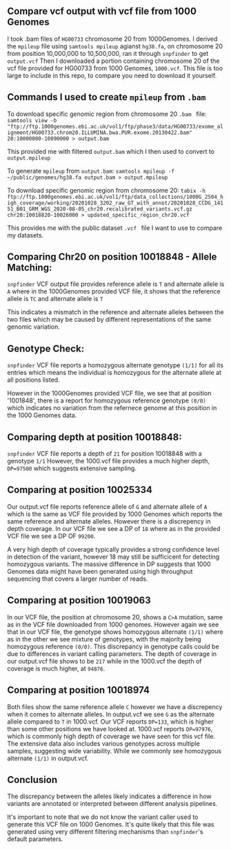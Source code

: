 ## Compare vcf output with vcf file from 1000 Genomes

I took .bam files of `HG00733` chromosome 20 from 1000Genomes. I derived the `mpileup` file using `samtools mpileup` agianst `hg38.fa`, on chromosome 20 from position 10,000,000 to 10,500,000, ran it through `snpfinder` to get `output.vcf`
Then I downloaded a portion containing chromosome 20 of the vcf file provided for HG00733 from 1000 Genomes, `1000.vcf`. This file is too large to include in this repo, to compare you need to download it yourself.

## Commands I used to create `mpileup` from `.bam`

To download specific genomic region from chromosome 20 `.bam ` file:
`samtools view -b "ftp://ftp.1000genomes.ebi.ac.uk/vol1/ftp/phase3/data/HG00733/exome_alignment/HG00733.chrom20.ILLUMINA.bwa.PUR.exome.20130422.bam" 20:10000000-10090000 > output.bam `

This provided me with filtered `output.bam` which I then used to convert to `output.mpileup`

To generate `mpileup` from `output.bam`:
`samtools mpileup -f ~/public/genomes/hg38.fa output.bam > output.mpileup`

To download specific genomic region from chromosome 20:
`tabix -h ftp://ftp.1000genomes.ebi.ac.uk/vol1/ftp/data_collections/1000G_2504_high_coverage/working/20201028_3202_raw_GT_with_annot/20201028_CCDG_14151_B01_GRM_WGS_2020-08-05_chr20.recalibrated_variants.vcf.gz chr20:10018820-10026000 > updated_specific_region_chr20.vcf`

This provides me with the public dataset `.vcf ` file I want to use to compare my datasets.

## Comparing Chr20 on position 10018848 - Allele Matching:

`snpfinder` VCF output file provides reference allele is `T` and alternate allele is `A` where in the 1000Genomes provided VCF file, it shows that the reference allele is `TC` and alternate allele is `T`

This indicates a mismatch in the reference and alternate alleles between the two files which may be caused by different representations of the same genomic variation.

## Genotype Check:

`snpfinder` VCF file reports a homozygous alternate genotype `(1/1)` for all its entries which means the individual is homozygous for the alternate allele at all positions listed.

However in the 1000Genomes provided VCF file, we see that at position '1001848', there is a report for homozygous reference genotype `(0/0)` which indicates no variation from the refernece genome at this position in the 1000 Genomes data.

## Comparing depth at position 10018848:

`snpfinder` VCF file reports a depth of `21` for position 10018848 with a genotype `1/1`
However, the 1000.vcf file provides a much higher depth, `DP=97500` which suggests extensive sampling.

## Comparing at position 10025334

Our output.vcf file reports reference allele of `G` and alternate allele of `A` which is the same as VCF file provided by 1000 Genomes which reports the same reference and alternate alleles. However there is a discrepency in depth coverage. In our VCF file we see a DP of `18` where as in the provided VCF file we see a DP OF `99200`.

A very high depth of coverage typically provides a strong confidence level in detection of the variant, however 18 may still be sufficicent for detecting homozygous variants. The massive difference in DP suggests that 1000 Genomes data might have been generated using high throughput sequencing that covers a larger number of reads.

## Comparing at position 10019063

In our VCF file, the position at chromosome 20, shows a `C>A` mutation, same as in the VCF file downloaded from 1000 genomes. However again we see that in our VCF file, the genotype shows homozygous alternate `(1/1)` where as in the other we see mixture of genotypes, with the majority being homozygous reference `(0/0)`. This discrepancy in genotype calls could be due to differences in variant calling parameters. The depth of coverage in our output.vcf file shows to be `217` while in the 1000.vcf the depth of coverage is much higher, at `94876`.

## Comparing at position 10018974

Both files show the same reference allele `C` however we have a discrepency when it comes to alternate alleles. In output.vcf we see `G` as the alternate allele compared to `T` in 1000.vcf. Our VCF reports `DP=133`, which is higher than some other positions we have looked at. 1000.vcf reports `DP=97976`, which is commonly high depth of coverage we have seen for this vcf file. The extensive data also includes various genotypes across multiple samples, suggesting wide variability. While we commonly see homozygous alternate `(1/1)` in output.vcf.

## Conclusion

The discrepancy between the alleles likely indicates a difference in how variants are annotated or interpreted between different analysis pipelines. 

It's important to note that we do not know the variant caller used to generate this VCF file on 1000 Genomes. It's quite likely that this file was generated using very different filtering mechanisms than `snpfinder`'s default parameters.
